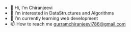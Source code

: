 - 👋 Hi, I’m Chiranjeevi
- 👀 I’m interested in DataStructures and Algorithms
- 🌱 I’m currently learning web development
- 📫 How to reach me gurramchiranjeevi786@gmail.com

<!---
Chiranjeevi549/Chiranjeevi549 is a ✨ special ✨ repository because its `README.md` (this file) appears on your GitHub profile.
You can click the Preview link to take a look at your changes.
--->
